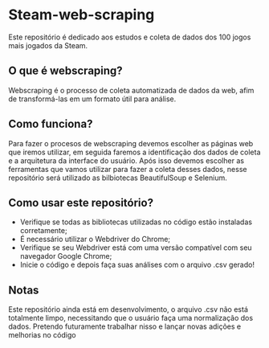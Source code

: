 # Steam-web-scraping

Este repositório é dedicado aos estudos e coleta de dados dos 100 jogos mais jogados da Steam.

## O que é webscraping?

Webscraping é o processo de coleta automatizada de dados da web, afim de transformá-las em um formato útil para análise.

## Como funciona?

Para fazer o procesos de webscraping devemos escolher as páginas web que iremos utilizar, em seguida faremos a identificação dos dados de coleta e a arquitetura da interface do usuário. Após isso devemos escolher as ferramentas que vamos utilizar para fazer a coleta desses dados, nesse repositório será utilizado as bilbiotecas BeautifulSoup e Selenium.

## Como usar este repositório?

* Verifique se todas as bibliotecas utilizadas no código estão instaladas corretamente;
* É necessário utilizar o Webdriver do Chrome;
* Verifique se seu Webdriver está com uma versão compatível com seu navegador Google Chrome;
* Inicie o código e depois faça suas análises com o arquivo .csv gerado!

## Notas

Este repositório ainda está em desenvolvimento, o arquivo .csv não está totalmente limpo, necessitando que o usuário faça uma normalização dos dados.
Pretendo futuramente trabalhar nisso e lançar novas adições e melhorias no código

